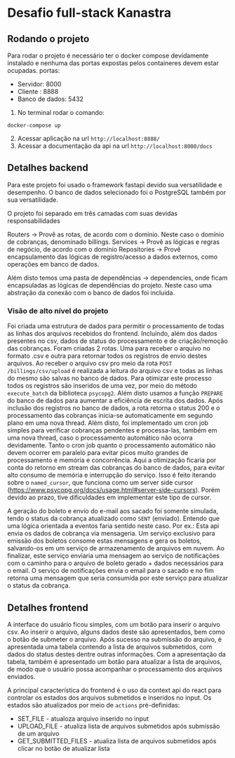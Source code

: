# Desafio full-stack Kanastra

## Rodando o projeto

Para rodar o projeto é necessário ter o docker compose devidamente instalado e nenhuma das portas expostas pelos containeres devem estar ocupadas.
portas:

- Servidor: 8000
- Cliente : 8888
- Banco de dados: 5432

1. No terminal rodar o comando:

```
docker-compose up
```

2. Acessar aplicação na url `http://localhost:8888/`
3. Acessar a documentação da api na url `http://localhost:8000/docs`

## Detalhes backend

Para este projeto foi usado o framework fastapi devido sua versatilidade e desempenho.
O banco de dados selecionado foi o PostgreSQL também por sua versatilidade.

O projeto foi separado em três camadas com suas devidas responsabilidades

Routers -> Provê as rotas, de acordo com o domínio. Neste caso o domínio de cobranças, denominado billings.
Services -> Provê as lógicas e regras de negócio, de acordo com o domínio
Repositories -> Provê encapsulamento das lógicas de registro/acesso a dados externos, como operações em banco de dados.

Além disto temos uma pasta de dependências -> dependencies, onde ficam encapsuladas as lógicas de dependências do projeto. Neste caso uma abstração da conexão com o banco de dados foi incluída.

### Visão de alto nível do projeto

Foi criada uma estrutura de dados para permitir o processamento de todas as linhas dos arquivos recebidos do frontend. Incluindo, além dos dados presentes no csv, dados de status do processamento e de criação/remoção das cobranças.
Foram criadas 2 rotas. Uma para receber o arquivo no formato .csv e outra para retornar todos os registros de envio destes arquivos.
Ao receber o arquivo csv pro meio da rota `POST /billings/csv/upload` é realizada a leitura do arquivo csv e todas as linhas do mesmo são salvas no banco de dados. Para otimizar este processo todos os registros são inseridos de uma vez, por meio do método `execute_batch` da biblioteca `psycopg2`. Além disto usamos a função `PREPARE` do banco de dados para aumentar a eficiência de escrita dos dados.
Após inclusão dos registros no banco de dados, a rota retorna o status 200 e o processamento das cobranças inicia-se automaticamente em segundo plano em uma nova thread.
Além disto, foi implementado um cron job simples para verificar cobranças pendentes e processa-las, também em uma nova thread, caso o processamento automático não ocorra devidamente.
Tanto o cron job quanto o processamento automático não devem ocorrer em paralelo para evitar picos muito grandes de processamento e memória e concorrência.
Aqui a otimização ficaria por conta do retorno em stream das cobranças do banco de dados, para evitar alto consumo de memória e interrupção do serviço. Isso é feito iterando sobre o `named_cursor`, que funciona como um server side cursor (https://www.psycopg.org/docs/usage.html#server-side-cursors). Porém devido ao prazo, tive dificuldades em implementar este tipo de cursor.

A geração do boleto e envio do e-mail aos sacado foi somente simulada, tendo o status da cobrança atualizado como `SENT` (enviado). Entendo que uma lógica orientada a eventos faria sentido neste caso. Por ex.: Esta api envia os dados de cobrança via mensageria. Um serviço exclusivo para emissão dos boletos consome estas mensagens e gera os boletos, salvando-os em um serviço de armazenamento de arquivos em nuvem. Ao finalizar, este serviço enviaria uma mensagem ao serviço de notificações com o caminho para o arquivo de boleto gerado + dados necessários para o email. O serviço de notificações envia o email para o sacado e no fim retorna uma mensagem que seria consumida por este serviço para atualizar o status da cobrança.

## Detalhes frontend

A interface do usuário ficou simples, com um botão para inserir o arquivo csv. Ao inserir o arquivo, alguns dados deste são apresentados, bem como o botão de submeter o arquivo.
Após sucesso na submissão do arquivo, é apresentada uma tabela contendo a lista de arquivos submetidos, com dados do status destes dentre outras informações.
Com a apresentação da tabela, também é apresentado um botão para atualizar a lista de arquivos, de modo que o usuário possa acompanhar o processamento dos arquivos enviados.

A principal característica do frontend é o uso da context api do react para controlar os estados dos arquivos submetidos e inseridos no input.
Os estados são atualizados por meio de `actions` pré-definidas:

- SET_FILE - atualoza arquivo inserido no input
- UPLOAD_FILE - atualiza lista de arquivos submetidos após submissão de um arquivo
- GET_SUBMITTED_FILES - atualiza lista de arquivos submetidos após clicar no botão de atualizar lista
